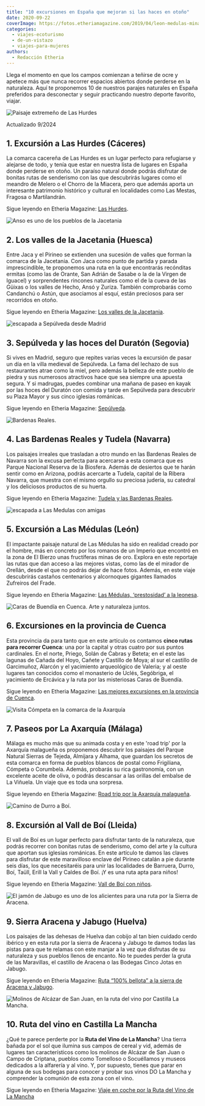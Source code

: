 ```yaml
---
title: "10 excursiones en España que mejoran si las haces en otoño"
date: 2020-09-22
coverImage: https://fotos.etheriamagazine.com/2019/04/leon-medulas-minas-oro.jpg
categories: 
  - viajes-ecoturismo
  - de-un-vistazo
  - viajes-para-mujeres
authors: 
  - Redacción Etheria
---
```


Llega el momento en que los campos comienzan a teñirse de ocre y apetece más que nunca 
recorrer espacios abiertos donde perderse en la naturaleza. Aquí te proponemos 10 de 
nuestros parajes naturales en España preferidos para desconectar y seguir practicando 
nuestro deporte favorito, viajar. 

![Paisaje extremeño de Las Hurdes](https://fotos.etheriamagazine.com/2020/07/las-hurdes-extremadura.jpg "Los paisajes y colores hurdanos nos sorprenden con su belleza. ©Yolanda Cardo")

Actualizado 9/2024 

## 1\. Excursión a Las Hurdes (Cáceres)

La comarca cacereña de Las Hurdes es un lugar perfecto para refugiarse y alejarse de 
todo, y tenía que estar en nuestra lista de lugares en España donde perderse en otoño. 
Un paraíso natural donde podrás disfrutar de bonitas rutas de senderismo con las que 
descubrirás lugares como el meandro de Melero o el Chorro de la Miacera, pero que además 
aporta un interesante patrimonio histórico y cultural en localidades como Las Mestas, 
Fragosa o Martilandrán. 

Sigue leyendo en Etheria Magazine: [Las 
Hurdes](https://etheriamagazine.com/2020/07/21/viajes-espana-las-hurdes-un-paraiso-extremeno/). 

![Anso es uno de los pueblos de la Jacetania](https://fotos.etheriamagazine.com/2019/09/Jacetania-Anso.jpg "Anso, uno de los pueblos de la Jacetania. © Archivo DGA/Comarca de la Jacetania")

## 2\. Los valles de la Jacetania (Huesca)

Entre Jaca y el Pirineo se extienden una sucesión de valles que forman la comarca de la 
Jacetania. Con Jaca como punto de partida y parada imprescindible, te proponemos una 
ruta en la que encontrarás recónditas ermitas (como las de Orante, San Adrián de Sasabe 
o la de la Virgen de Iguacel) y sorprendentes rincones naturales como el de la cueva de 
las Güixas o los valles de Hecho, Ansó y Zuriza. También comprobarás como Candanchú o 
Astún, que asociamos al esquí, están preciosos para ser recorridos en otoño. 

Sigue leyendo en Etheria Magazine: [Los valles de la 
Jacetania](https://etheriamagazine.com/2019/09/25/viaja-sola-a-los-valles-de-la-jacetania-huesca/). 

![escapada a Sepúlveda desde Madrid](https://fotos.etheriamagazine.com/2019/06/Sepulveda-duraton-atardecer.jpg "Sepúlveda al atardecer. © SG")

## 3\. Sepúlveda y las hoces del Duratón (Segovia)

Si vives en Madrid, seguro que repites varias veces la excursión de pasar un día en la 
villa medieval de Sepúlveda. La fama del lechazo de sus restaurantes atrae como la miel, 
pero además la belleza de este pueblo de piedra y sus numerosos atractivos hace que sea 
siempre una apuesta segura. Y si madrugas, puedes combinar una mañana de paseo en kayak 
por las hoces del Duratón con comida y tarde en Sepúlveda para descubrir su Plaza Mayor 
y sus cinco iglesias románicas. 

Sigue leyendo en Etheria Magazine: [Sepúlveda](https://etheriamagazine.com/2019/07/11/sepulveda-y-las-hoces-del-duraton-viaje-en-familia/). 

![Bardenas Reales.](https://fotos.etheriamagazine.com/2020/07/bardenas-ruta.jpg "Bardenas Reales. © Marco de Luca")

## 4\. Las Bardenas Reales y Tudela (Navarra)

Los paisajes irreales que trasladan a otro mundo en las Bardenas Reales de Navarra son 
la excusa perfecta para acercarse a esta comarca que es Parque Nacional Reserva de la 
Biosfera. Además de desiertos que te harán sentir como en Arizona, podrás acercarte a 
Tudela, capital de la Ribera Navarra, que muestra con el mismo orgullo su preciosa 
judería, su catedral y los deliciosos productos de su huerta. 

Sigue leyendo en Etheria Magazine: [Tudela y las Bardenas 
Reales](https://etheriamagazine.com/2020/07/27/ruta-navarra-bardenas-reales-tudela-escapada-con-amigas/). 

![escapada a Las Medulas con amigas](https://fotos.etheriamagazine.com/2020/04/viajar-sola-leon-medulas.jpg "Las Médulas aguardan a los pies de la Sierra de la Encina de la Lastra y de la gallega Sierra del Caurel (al fondo). © KR")

## 5\. Excursión a Las Médulas (León)

El impactante paisaje natural de Las Médulas ha sido en realidad creado por el hombre, 
más en concreto por los romanos de un Imperio que encontró en la zona de El Bierzo unas 
fructíferas minas de oro. Explora en este reportaje las rutas que dan acceso a las 
mejores vistas, como las de el mirador de Orellán, desde el que no podrás dejar de hace 
fotos. Además, en este viaje descubrirás castaños centenarios y alcornoques gigantes 
llamados Zufreiros del Frade. 

Sigue leyendo en Etheria Magazine: [Las Médulas, ‘prestosidad’ a la 
leonesa](https://etheriamagazine.com/2020/05/11/escapadas-por-espana-las-medulas-leon/). 

![Caras de Buendía en Cuenca. Arte y naturaleza juntos.](https://fotos.etheriamagazine.com/2020/05/cuenca-excursion-caras-buendia.jpg "La ruta de la Caras de Buendía en Cuenca. Arte y naturaleza juntos. © Yolanda Cardo")

## 6\. Excursiones en la provincia de Cuenca

Esta provincia da para tanto que en este artículo os contamos **cinco rutas para 
recorrer Cuenca**: una por la capital y otras cuatro por sus puntos cardinales. En el 
norte, Priego, Solán de Cabras y Beteta; en el este las lagunas de Cañada del Hoyo, 
Cañete y Castillo de Moya; al sur el castillo de Garcimuñoz, Alarcón y el yacimiento 
arqueológico de Valeria; y al oeste lugares tan conocidos como el monasterio de Uclés, 
Segóbriga, el yacimiento de Ercávica y la ruta por las misteriosas Caras de Buendía. 

Sigue leyendo en Etheria Magazine: [Las mejores excursiones en la provincia de 
Cuenca](https://etheriamagazine.com/2020/06/04/viajes-por-espana-descubre-las-mejores-excursiones-en-la-provincia-de-cuenca/). 

![Visita Cómpeta en la comarca de la Axarquía](https://fotos.etheriamagazine.com/2020/06/viajar-sola-axarquia-competa.jpg "Estampa tradicional de Cómpeta (Axarquía, Málaga).")

## 7\. Paseos por La Axarquía (Málaga)

Málaga es mucho más que su animada costa y en este 'road trip' por la Axarquía malagueña 
os proponemos descubrir los paisajes del Parque Natural Sierras de Tejeda, Almijara y 
Alhama, que guardan los secretos de esta comarca en forma de pueblos blancos de postal 
como Frigiliana, Cómpeta o Corumbela. Además, probarás su rica gastronomía, con un 
excelente aceite de oliva, o podrás descansar a las orillas del embalse de La Viñuela. 
Un viaje que es toda una sorpresa. 

Sigue leyendo en Etheria Magazine: [Road trip por la Axarquía 
malagueña](https://etheriamagazine.com/2020/06/19/road-trip-viajar-sola-amigas-mejor-ruta-axarquia-malaga/). 

![Camino de Durro a Boí.](https://fotos.etheriamagazine.com/2020/02/viaje-familia-valle-boi-Durro-Boi.jpg "Camino de Durro a Boí. © Cecilia Lorenzo")

## 8\. Excursión al Vall de Boí (Lleida)

El vall de Boí es un lugar perfecto para disfrutar tanto de la naturaleza, que podrás 
recorrer con bonitas rutas de senderismo, como del arte y la cultura que aportan sus 
iglesias románicas. En este artículo te damos las claves para disfrutar de este 
maravilloso enclave del Pirineo catalán a pie durante seis días, los que necesitaréis 
para unir las localidades de Barruera, Durro, Boí, Taüll, Erill la Vall y Caldes de Boí. 
¡Y es una ruta apta para niños! 

Sigue leyendo en Etheria Magazine: [Vall de Boí con 
niños](https://etheriamagazine.com/2020/02/28/ruta-senderista-en-familia-por-valle-de-boi-pirineo-lleida/). 

![El jamón de Jabugo es uno de los alicientes para una ruta por la Sierra de Aracena.](https://fotos.etheriamagazine.com/2019/06/viaje-huelva-aracena-Cinco-Jotas-Bodega.jpg "El jamón de Jabugo es uno de los alicientes para una ruta por la Sierra de Aracena. © Jamón Cinco Jotas")

## 9\. Sierra Aracena y Jabugo (Huelva)

Los paisajes de las dehesas de Huelva dan cobijo al tan bien cuidado cerdo ibérico y en 
esta ruta por la sierra de Aracena y Jabugo te damos todas las pistas para que te 
relamas con este manjar a la vez que disfrutas de su naturaleza y sus pueblos llenos de 
encanto. No te puedes perder la gruta de las Maravillas, el castillo de Aracena o las 
Bodegas Cinco Jotas en Jabugo. 

Sigue leyendo en Etheria Magazine: [Ruta “100% bellota” a la sierra de Aracena y 
Jabugo](https://etheriamagazine.com/2019/06/27/viaje-amigas-huelva-ruta-jamon-jabugo-aracena/). 

![Molinos de Alcázar de San Juan, en la ruta del vino por Castilla La Mancha.](https://fotos.etheriamagazine.com/2019/03/viaje-alcazar-de-juan-juan.jpg "Molinos de Alcázar de San Juan, en la ruta del vino por Castilla La Mancha. © O.Checa")

## 10\. Ruta del vino en Castilla La Mancha

¿Qué te parece perderte por la **Ruta del Vino de La Mancha**? Una tierra bañada por el 
sol que ilumina sus campos de cereal y vid, además de lugares tan característicos como 
los molinos de Alcázar de San Juan o Campo de Criptana, pueblos como Tomelloso o 
Socuéllamos y museos dedicados a la alfarería y al vino. Y, por supuesto, tienes que 
parar en alguna de sus bodegas para conocer y probar sus vinos DO La Mancha y comprender 
la comunión de esta zona con el vino. 

Sigue leyendo en Etheria Magazine: [Viaje en coche por la Ruta del Vino de La 
Mancha](https://etheriamagazine.com/2019/03/20/ruta-del-vino-de-la-mancha/)
